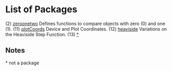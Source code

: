 List of Packages
================

(2) [zeroonetwo](../../2/0) Defines functions to compare objects with zero (0) and one (1).
(11) [plotCoords](../../1/0) Device and Plot Coordinates.
(12) [heaviside](../../1/2) Variations on the Heaviside Step Function.
(13) [\*](#Notes)

Notes
-----

<a name="Notes">

\* not a package

